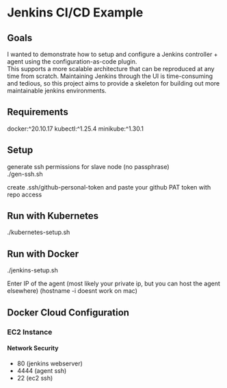 # Jenkins CI/CD Example     

## Goals
I wanted to demonstrate how to setup and configure a Jenkins controller + agent using the configuration-as-code plugin.     
This supports a more scalable architecture that can be reproduced at any time from scratch.
Maintaining Jenkins through the UI is time-consuming and tedious, so this project aims to provide a skeleton for building out more maintainable jenkins environments.

## Requirements
docker:^20.10.17
kubectl:^1.25.4
minikube:^1.30.1

## Setup 
generate ssh permissions for slave node (no passphrase)     
./gen-ssh.sh  
  
create .ssh/github-personal-token and paste your github PAT token with repo access    
  
## Run with Kubernetes
./kubernetes-setup.sh

## Run with Docker
./jenkins-setup.sh  

Enter IP of the agent (most likely your private ip, but you can host the agent elsewhere) (hostname -i doesnt work on mac)

## Docker Cloud Configuration

### EC2 Instance 

#### Network Security
* 80 (jenkins webserver)
* 4444 (agent ssh)
* 22 (ec2 ssh)
